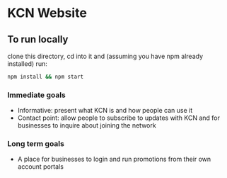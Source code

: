 # KCN Website

## To run locally
clone this directory, cd into it and (assuming you have npm already installed) run:
```bash
npm install && npm start
```

### Immediate goals
- Informative: present what KCN is and how people can use it
- Contact point: allow people to subscribe to updates with KCN and for businesses to inquire about joining the network

### Long term goals
- A place for businesses to login and run promotions from their own account portals
